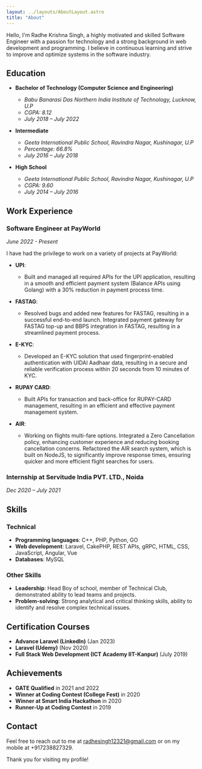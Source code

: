 ```yaml
---
layout: ../layouts/AboutLayout.astro
title: "About"
---
```


Hello, I'm Radhe Krishna Singh, a highly motivated and skilled Software Engineer with a passion for technology and a strong background in web development and programming. I believe in continuous learning and strive to improve and optimize systems in the software industry.

## Education

- **Bachelor of Technology (Computer Science and Engineering)**

  - _Babu Banarasi Das Northern India Institute of Technology, Lucknow, U.P_
  - _CGPA: 8.12_
  - _July 2018 – July 2022_

- **Intermediate**

  - _Geeta International Public School, Ravindra Nagar, Kushinagar, U.P_
  - _Percentage: 66.8%_
  - _July 2016 – July 2018_

- **High School**
  - _Geeta International Public School, Ravindra Nagar, Kushinagar, U.P_
  - _CGPA: 9.60_
  - _July 2014 – July 2016_

## Work Experience

### Software Engineer at PayWorld

_June 2022 - Present_

I have had the privilege to work on a variety of projects at PayWorld:

- **UPI**:

  - Built and managed all required APIs for the UPI application, resulting in a smooth and efficient payment system (Balance APIs using Golang) with a 30% reduction in payment process time.

- **FASTAG**:

  - Resolved bugs and added new features for FASTAG, resulting in a successful end-to-end launch. Integrated payment gateway for FASTAG top-up and BBPS integration in FASTAG, resulting in a streamlined payment process.

- **E-KYC**:

  - Developed an E-KYC solution that used fingerprint-enabled authentication with UIDAI Aadhaar data, resulting in a secure and reliable verification process within 20 seconds from 10 minutes of KYC.

- **RUPAY CARD**:

  - Built APIs for transaction and back-office for RUPAY-CARD management, resulting in an efficient and effective payment management system.

- **AIR**:
  - Working on flights multi-fare options. Integrated a Zero Cancellation policy, enhancing customer experience and reducing booking cancellation concerns. Refactored the AIR search system, which is built on NodeJS, to significantly improve response times, ensuring quicker and more efficient flight searches for users.

### Internship at Servitude India PVT. LTD., Noida

_Dec 2020 – July 2021_

## Skills

### Technical

- **Programming languages**: C++, PHP, Python, GO
- **Web development**: Laravel, CakePHP, REST APIs, gRPC, HTML, CSS, JavaScript, Angular, Vue
- **Databases**: MySQL

### Other Skills

- **Leadership**: Head Boy of school, member of Technical Club, demonstrated ability to lead teams and projects.
- **Problem-solving**: Strong analytical and critical thinking skills, ability to identify and resolve complex technical issues.

## Certification Courses

- **Advance Laravel (LinkedIn)** (Jan 2023)
- **Laravel (Udemy)** (Nov 2020)
- **Full Stack Web Development (ICT Academy IIT-Kanpur)** (July 2019)

## Achievements

- **GATE Qualified** in 2021 and 2022
- **Winner at Coding Contest (College Fest)** in 2020
- **Winner at Smart India Hackathon** in 2020
- **Runner-Up at Coding Contest** in 2019

## Contact

Feel free to reach out to me at [radhesingh12321@gmail.com](mailto:radhesingh12321@gmail.com) or on my mobile at +917238827329.

Thank you for visiting my profile!
